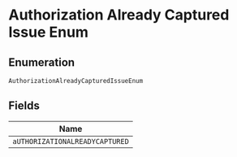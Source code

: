 
# Authorization Already Captured Issue Enum

## Enumeration

`AuthorizationAlreadyCapturedIssueEnum`

## Fields

| Name |
|  --- |
| `aUTHORIZATIONALREADYCAPTURED` |

